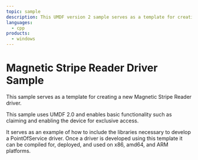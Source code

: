 ```yaml
---
topic: sample
description: This UMDF version 2 sample serves as a template for creating a new Magnetic Stripe Reader driver.
languages:
  - cpp
products:
  - windows
---
```


<!---
    name: Magnetic Stripe Reader Driver Sample
    platform: UMDF2
    language: cpp
    category: POS
    description: This UMDF version 2 sample serves as a template for creating a new Magnetic Stripe Reader driver. 
    samplefwlink: http://go.microsoft.com/fwlink/p/?LinkId=620202
--->

# Magnetic Stripe Reader Driver Sample

This sample serves as a template for creating a new Magnetic Stripe Reader driver.  

This sample uses UMDF 2.0 and enables basic functionality such as claiming and enabling the device for exclusive access.  

It serves as an example of how to include the libraries necessary to develop a PointOfService driver.  Once a driver is developed using this template it can be compiled for, deployed, and used on x86, amd64, and ARM platforms.
